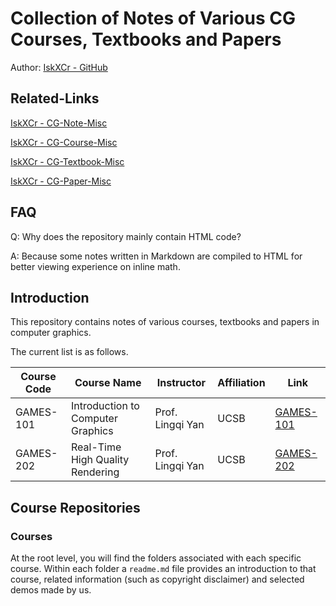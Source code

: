 # Collection of Notes of Various CG Courses, Textbooks and Papers

Author: [IskXCr - GitHub](https://github.com/IskXCr)

## Related-Links

[IskXCr - CG-Note-Misc](https://github.com/IskXCr/CG-Note-Misc)

[IskXCr - CG-Course-Misc](https://github.com/IskXCr/CG-Course-Misc)

[IskXCr - CG-Textbook-Misc](https://github.com/IskXCr/CG-Textbook-Misc)

[IskXCr - CG-Paper-Misc](https://github.com/IskXCr/CG-Paper-Misc)

## FAQ

Q: Why does the repository mainly contain HTML code?

A: Because some notes written in Markdown are compiled to HTML for better viewing experience on inline math.

## Introduction

This repository contains notes of various courses, textbooks and papers in computer graphics.

The current list is as follows. 

| Course Code | Course Name                       | Instructor       | Affiliation | Link                     |
| ----------- | --------------------------------- | ---------------- | ----------- | ------------------------ |
| GAMES-101   | Introduction to Computer Graphics | Prof. Lingqi Yan | UCSB        | [GAMES-101](./GAMES-101) |
| GAMES-202   | Real-Time High Quality Rendering  | Prof. Lingqi Yan | UCSB        | [GAMES-202](./GAMES-202) |

## Course Repositories

### Courses

At the root level, you will find the folders associated with each specific course. Within each folder a `readme.md` file provides an introduction to that course, related information (such as copyright disclaimer) and selected demos made by us.
